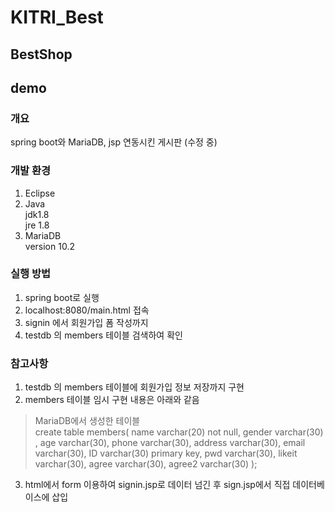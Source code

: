 # KITRI_Best

## BestShop

## demo
### 개요
spring boot와 MariaDB, jsp 연동시킨 게시판 (수정 중)
### 개발 환경
1. Eclipse
2. Java </br>
  jdk1.8 </br>
  jre 1.8
3. MariaDB </br>
  version 10.2

### 실행 방법
1. spring boot로 실행
2. localhost:8080/main.html 접속
3. signin 에서 회원가입 폼 작성까지
4. testdb 의 members 테이블 검색하여 확인

### 참고사항
1. testdb 의 members 테이블에 회원가입 정보 저장까지 구현
2. members 테이블 임시 구현 내용은 아래와 같음
> MariaDB에서 생성한 테이블  
> create table members( 
	name varchar(20) not null, 
	gender varchar(30) , 
	age varchar(30), 
	phone varchar(30), 
	address varchar(30), 
	email varchar(30), 
	ID varchar(30) primary key, 
	pwd varchar(30), 
	likeit   varchar(30), 
	agree  varchar(30), 
	agree2 varchar(30) 
);
3. html에서 form 이용하여 signin.jsp로 데이터 넘긴 후 sign.jsp에서 직접 데이터베이스에 삽입
